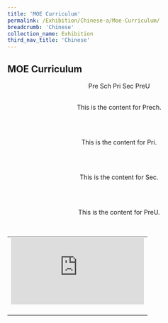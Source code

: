 ```yaml
---
title: 'MOE Curriculum'
permalink: /Exhibition/Chinese-a/Moe-Curriculum/
breadcrumb: 'Chinese'
collection_name: Exhibition
third_nav_title: 'Chinese'
---
```


## MOE Curriculum
<div style="margin-top:auto;margin-bottom:auto;text-align:center;">
<div class="tab">
  <a href="#Prech"><div style="display:inline-block;" class="btnClass">Pre Sch</div></a>
  <a href="#Pri"><div style="display:inline-block;" class="btnClass">Pri</div></a>
  <a href="#Sec"><div style="display:inline-block;" class="btnClass">Sec</div></a>
  <a href="#PreU"><div style="display:inline-block;" class="btnClass">PreU</div></a>
  
<div id="Prech"><br/>
<p>This is the content for Prech.</p><br/>
</div>
<div id="Pri"><br/>
<p>This is the content for Pri.</p><br/>
</div>
<div id="Sec"><br/>
<p>This is the content for Sec.</p><br/>
</div>
<div id="PreU"><br/>
<p>This is the content for PreU.</p><br/>
</div></div>

<table border="0">
  
  <tr>
    <td>
      <div class="video-container">
  <iframe src="https://players.brightcove.net/5742226969001/default_default/index.html?videoId=6160769806001" frameborder="0" allow="accelerometer; autoplay; encrypted-media; gyroscope; picture-in-picture" allowfullscreen></iframe></div>
      <br/>
    </td>
   </tr>
</table>
</div>

